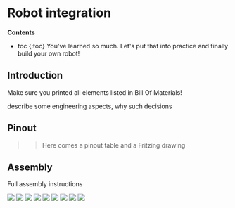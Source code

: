 # Robot integration
**Contents**
* toc
{:toc}
You've learned so much. Let's put that into practice and finally build your own robot!


## Introduction
Make sure you printed all elements listed in Bill Of Materials!

describe some engineering aspects, why such decisions


## Pinout

>> Here comes a pinout table and a Fritzing drawing

## Assembly

Full assembly instructions

![](./assets/images/chapter_6/01_rear.jpg)
![](./assets/images/chapter_6/02_rear_airsoft_ball.jpg)
![](./assets/images/chapter_6/03_rear_breadboard.jpg)
![](./assets/images/chapter_6/04_motor.jpg)
![](./assets/images/chapter_6/05_motor_and_wheel.jpg)
![](./assets/images/chapter_6/06_front_axle.jpg)
![](./assets/images/chapter_6/07_servo_into_driver_tower.jpg)
![](./assets/images/chapter_6/08_driver_tower_and_front_axle.jpg)
![](./assets/images/chapter_6/09_wiring.jpg)